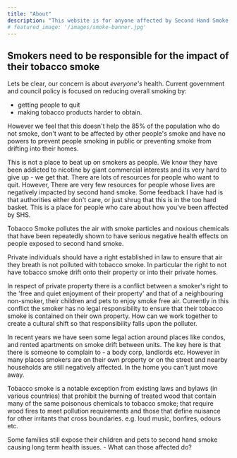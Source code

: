 ```yaml
---
title: "About"
description: "This website is for anyone affected by Second Hand Smoke, Tobacco Smoke Drift, and Vapes. Any situation where someone else's voluntary, recreational activities create pollution that affects your own personal space."
# featured_image: '/images/smoke-banner.jpg'
---
```

## Smokers need to be responsible for the impact of their tobacco smoke

Lets be clear, our concern is about _everyone's_ health. Current government and council policy is focused on reducing overall smoking by:

* getting people to quit
* making tobacco products harder to obtain.

However we feel that this doesn't help the 85% of the population who do not smoke, don't want to be affected by other people's smoke and have no powers to prevent people smoking in public or preventing smoke from drifting into their homes. 

This is not a place to beat up on smokers as people. We know they have been addicted to nicotine by giant commercial interests and its very hard to give up - we get that. There are lots of resources for people who want to quit. However, There are very few resources for people whose lives are negatively impacted by second hand smoke. Some feedback I have had is that authorities either don't care, or just shrug that this is in the too hard basket. This is a place for people who care about how you've been affected by SHS.

Tobacco Smoke pollutes the air with smoke particles and noxious chemicals that have been repeatedly shown to have serious negative health effects on people exposed to second hand smoke. 

Private individuals should have a right established in law to ensure that air they breath is not polluted with tobacco smoke. In particular the right to not have tobacco smoke drift onto their property or into their private homes.

In respect of private property there is a conflict between a smoker's right to the 'free and quiet enjoyment of their property' and that of a neighbouring non-smoker, their children and pets to enjoy smoke free air. Currently in this conflict the smoker has no legal responsibility to ensure that their tobacco smoke is contained on their own property. How can we work together to create a cultural shift so that responsibility falls upon the polluter.

In recent years we have seen some legal action around places like condos, and rented apartments on smoke drift between units. The key here is that there is someone to complain to - a body corp, landlords etc. However in many places smokers are on their own property or on the street and nearby households are still negatively affected. In the home you can't just move away.

Tobacco smoke is a notable exception from existing laws and bylaws (in various countries) that prohibit the burning of treated wood that contain many of the same poisonous chemicals to tobacco smoke; that require wood fires to meet pollution requirements and those that define nuisance for other irritants that cross boundaries. e.g. loud music, bonfires, odours etc.

Some families still expose their children and pets to second hand smoke causing long term health issues. - What can those affected do?

